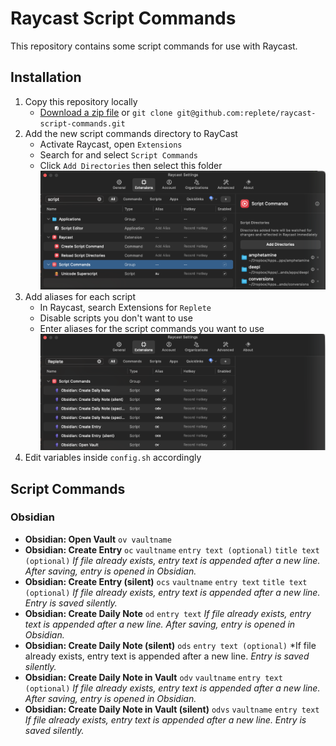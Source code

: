 # Raycast Script Commands

This repository contains some script commands for use with Raycast.

## Installation

1) Copy this repository locally
    * [Download a zip file](https://github.com/replete/raycast-script-commands/archive/refs/heads/main.zip) or
    `git clone git@github.com:replete/raycast-script-commands.git`
2) Add the new script commands directory to RayCast
    * Activate Raycast, open `Extensions`
    * Search for and select `Script Commands`
    * Click `Add Directories` then select this folder
    ![Raycast Add directories screenshot](images/install-add-directory.png)
3) Add aliases for each script
    * In Raycast, search Extensions for `Replete`
    * Disable scripts you don't want to use
    * Enter aliases for the script commands you want to use
    ![Raycast Add directories screenshot](images/install-aliases.png)
4) Edit variables inside `config.sh` accordingly

## Script Commands

### Obsidian

* **Obsidian: Open Vault** `ov vaultname`
* **Obsidian: Create Entry** `oc` `vaultname`  `entry text (optional)` `title text (optional)` 
    *If file already exists, entry text is appended after a new line.*
    *After saving, entry is opened in Obsidian.*
* **Obsidian: Create Entry (silent)** `ocs` `vaultname`  `entry text` `title text (optional)` 
    *If file already exists, entry text is appended after a new line.* 
    *Entry is saved silently.*
* **Obsidian: Create Daily Note** `od` `entry text`
    *If file already exists, entry text is appended after a new line.* 
    *After saving, entry is opened in Obsidian.*
* **Obsidian: Create Daily Note (silent)** `ods` `entry text (optional)`
    *If file already exists, entry text is appended after a new line. 
    *Entry is saved silently.*
* **Obsidian: Create Daily Note in Vault** `odv` `vaultname` `entry text (optional)`
    *If file already exists, entry text is appended after a new line.* 
    *After saving, entry is opened in Obsidian.*
* **Obsidian: Create Daily Note in Vault (silent)** `odvs` `vaultname` `entry text`
    *If file already exists, entry text is appended after a new line.* 
    *Entry is saved silently.*